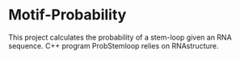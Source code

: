 # Motif-Probability
This project calculates the probability of a stem-loop given an RNA sequence.
C++ program ProbStemloop relies on RNAstructure. 

